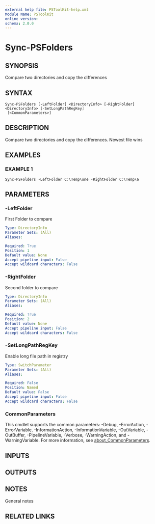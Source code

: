 ```yaml
---
external help file: PSToolKit-help.xml
Module Name: PSToolKit
online version:
schema: 2.0.0
---
```


# Sync-PSFolders

## SYNOPSIS
Compare two directories and copy the differences

## SYNTAX

```
Sync-PSFolders [-LeftFolder] <DirectoryInfo> [-RightFolder] <DirectoryInfo> [-SetLongPathRegKey]
 [<CommonParameters>]
```

## DESCRIPTION
Compare two directories and copy the differences.
Newest file wins

## EXAMPLES

### EXAMPLE 1
```
Sync-PSFolders -LeftFolder C:\Temp\one -RightFolder C:\Temp\6
```

## PARAMETERS

### -LeftFolder
First Folder to compare

```yaml
Type: DirectoryInfo
Parameter Sets: (All)
Aliases:

Required: True
Position: 1
Default value: None
Accept pipeline input: False
Accept wildcard characters: False
```

### -RightFolder
Second folder to compare

```yaml
Type: DirectoryInfo
Parameter Sets: (All)
Aliases:

Required: True
Position: 2
Default value: None
Accept pipeline input: False
Accept wildcard characters: False
```

### -SetLongPathRegKey
Enable long file path in registry

```yaml
Type: SwitchParameter
Parameter Sets: (All)
Aliases:

Required: False
Position: Named
Default value: False
Accept pipeline input: False
Accept wildcard characters: False
```

### CommonParameters
This cmdlet supports the common parameters: -Debug, -ErrorAction, -ErrorVariable, -InformationAction, -InformationVariable, -OutVariable, -OutBuffer, -PipelineVariable, -Verbose, -WarningAction, and -WarningVariable. For more information, see [about_CommonParameters](http://go.microsoft.com/fwlink/?LinkID=113216).

## INPUTS

## OUTPUTS

## NOTES
General notes

## RELATED LINKS
